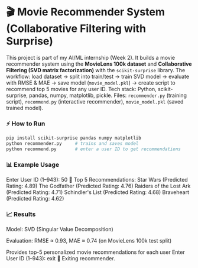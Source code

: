 # 🎬 Movie Recommender System (Collaborative Filtering with Surprise)

This project is part of my AI/ML internship (Week 2). It builds a movie recommender system using the **MovieLens 100k dataset** and **Collaborative Filtering (SVD matrix factorization)** with the `scikit-surprise` library. The workflow: load dataset → split into train/test → train SVD model → evaluate with RMSE & MAE → save model (`movie_model.pkl`) → create script to recommend top 5 movies for any user ID. Tech stack: Python, scikit-surprise, pandas, numpy, matplotlib, pickle. Files: `recommender.py` (training script), `recommend.py` (interactive recommender), `movie_model.pkl` (saved trained model).  

### ⚡ How to Run
```bash
pip install scikit-surprise pandas numpy matplotlib
python recommender.py     # trains and saves model
python recommend.py       # enter a user ID to get recommendations
```
### 📊 Example Usage
Enter User ID (1–943): 50
🎥 Top 5 Recommendations:
Star Wars (Predicted Rating: 4.89)
The Godfather (Predicted Rating: 4.76)
Raiders of the Lost Ark (Predicted Rating: 4.71)
Schindler's List (Predicted Rating: 4.68)
Braveheart (Predicted Rating: 4.62)
### 📈 Results
Model: SVD (Singular Value Decomposition)

Evaluation: RMSE ≈ 0.93, MAE ≈ 0.74 (on MovieLens 100k test split)

Provides top-5 personalized movie recommendations for each user
Enter User ID (1–943): exit
👋 Exiting recommender.
